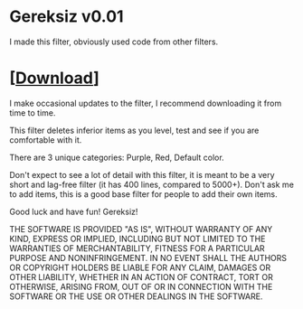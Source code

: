 # Gereksiz v0.01

I made this filter, obviously used code from other filters. 

# \[[Download](https://raw.githubusercontent.com/GereksizPosta/LootFilter/master/item.filter)\]

I make occasional updates to the filter, I recommend downloading it from time to time. 

This filter deletes inferior items as you level, test and see if you are comfortable with it. 

There are 3 unique categories: Purple, Red, Default color. 

Don't expect to see a lot of detail with this filter, it is meant to be a very short and lag-free filter (it has 400 lines, compared to 5000+). 
Don't ask me to add items, this is a good base filter for people to add their own items.

Good luck and have fun!
Gereksiz!


THE SOFTWARE IS PROVIDED "AS IS", WITHOUT WARRANTY OF ANY KIND, EXPRESS OR
IMPLIED, INCLUDING BUT NOT LIMITED TO THE WARRANTIES OF MERCHANTABILITY,
FITNESS FOR A PARTICULAR PURPOSE AND NONINFRINGEMENT. IN NO EVENT SHALL THE
AUTHORS OR COPYRIGHT HOLDERS BE LIABLE FOR ANY CLAIM, DAMAGES OR OTHER
LIABILITY, WHETHER IN AN ACTION OF CONTRACT, TORT OR OTHERWISE, ARISING FROM,
OUT OF OR IN CONNECTION WITH THE SOFTWARE OR THE USE OR OTHER DEALINGS IN THE
SOFTWARE.
